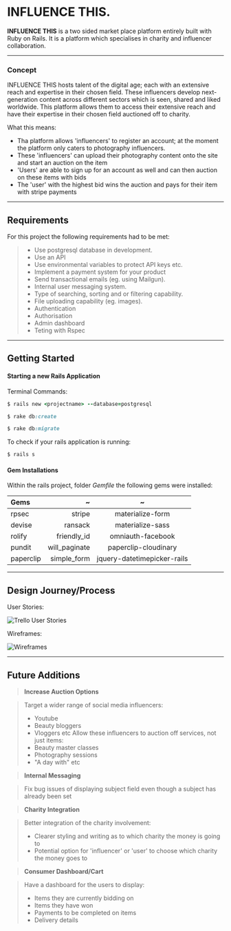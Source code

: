 **INFLUENCE THIS.**
===================


**INFLUENCE THIS** is a two sided market place platform entirely built with Ruby on Rails. It is a platform which specialises in charity and influencer collaboration.

----------

### Concept

INFLUENCE THIS hosts talent of the digital age; each with an extensive reach and expertise in their chosen field. These influencers develop next-generation content across different sectors which is seen, shared and liked worldwide. This platform allows them to access their extensive reach and have their expertise in their chosen field auctioned off to charity.

What this means:

- Tha platform allows 'influencers' to register an account; at the moment the platform only caters to photography influencers.
- These 'influencers' can upload their photography content onto the site and start an auction on the item
- 'Users' are able to sign up for an account as well and can then auction on these items with bids
- The 'user' with the highest bid wins the auction and pays for their item with stripe payments

----------

Requirements
-------------

For this project the following requirements had to be met:


>- Use postgresql database in development.
>- Use an API
>- Use environmental variables to protect API keys etc.
>- Implement a payment system for your product
>- Send transactional emails (eg. using Mailgun).
>- Internal user messaging system.
>- Type of searching, sorting and or filtering capability.
>- File uploading capability (eg. images).
>- Authentication
>- Authorisation
>- Admin dashboard
>- Teting with Rspec

----------

**Getting Started**
-------------

#### Starting a new Rails Application
Terminal Commands:
```ruby
$ rails new <projectname> --database=postgresql
```
```ruby
$ rake db:create
```
```ruby
$ rake db:migrate
```
To check  if your rails application is running:
```ruby
$ rails s
```
#### Gem Installations

Within the rails project, folder  *Gemfile* the following gems were installed:

|   Gems  | ~|  ~ |
| :------- | ----: | :---: |
| rpsec | stripe |  materialize-form   |
| devise | ransack  |  materialize-sass  |
| rolify    |  friendly_id  |  omniauth-facebook  |
| pundit     |   will_paginate |  paperclip-cloudinary |
| paperclip    |  simple_form  | jquery-datetimepicker-rails  |


----------
**Design Journey/Process**
-------------

User Stories:

![Trello User Stories](https://lh3.googleusercontent.com/V8KVsDm3yyw2-ZoaDIHGH_oh0NAf_70Wg5KYLSvpcWP6qxFGU08gPb4yntsBzpB1Ig0bLd8=s0 "TrelloInfluenceThis.png")

Wireframes:

![Wireframes](https://lh3.googleusercontent.com/-MeL7blK2nHA/WP70es5z8bI/AAAAAAAAAD4/uY4J5upPWdMv0jH0Jyf6TI34lCrFaSAlwCLcB/s850/IMG_1117.JPG "IMG_1117.JPG")

----------
**Future Additions**
-------------

> **Increase Auction Options**

> Target a wider range of social media influencers:
>- Youtube
>- Beauty bloggers
>- Vloggers etc
> Allow these influencers to auction off services, not just items:
> - Beauty master classes
>- Photography sessions
>- "A day with" etc

> **Internal Messaging**

> Fix bug issues of displaying subject field even though a subject has already been set

> **Charity Integration**

> Better integration of the charity involvement:
>- Clearer styling and writing as to which charity the money is going to
>- Potential option for 'influencer' or 'user' to choose which charity the money goes to

> **Consumer Dashboard/Cart**

> Have a dashboard for the users to display:
>- Items they are currently bidding on
>- Items they have won
>- Payments to be completed on items
>- Delivery details
